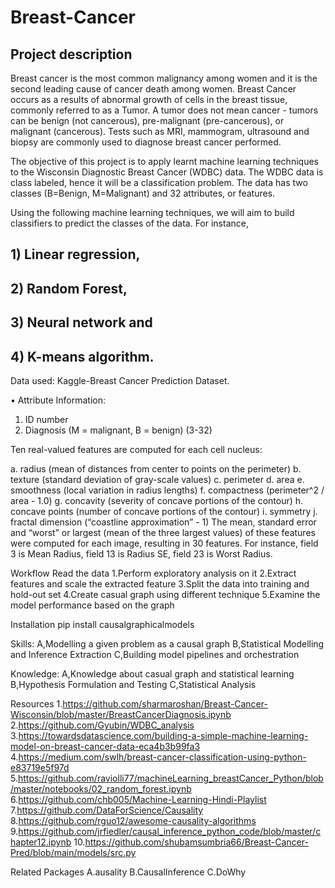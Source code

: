 # Breast-Cancer

## Project description

Breast cancer is the most common malignancy among women and it is the second leading cause of cancer death among women. Breast Cancer occurs as a results of abnormal growth of cells in the breast tissue, commonly referred to as a Tumor. A tumor does not mean cancer - tumors can be benign (not cancerous), pre-malignant (pre-cancerous), or malignant (cancerous). Tests such as MRI, mammogram, ultrasound and biopsy are commonly used to diagnose breast cancer performed.

The objective of this project is to apply learnt machine learning techniques to the Wisconsin Diagnostic Breast Cancer (WDBC) data. The WDBC data is class labeled, hence it will be a classification problem. The data has two classes (B=Benign, M=Malignant) and 32 attributes, or features.

Using the following machine learning techniques, we will aim to build classifiers to predict the classes of the data. For instance, 

## 1) Linear regression,

## 2) Random Forest, 

## 3) Neural network and 

## 4) K-means algorithm.

Data used:  Kaggle-Breast Cancer Prediction Dataset.

•	Attribute Information:

1.	ID number 
2.  Diagnosis (M = malignant, B = benign) (3-32)

Ten real-valued features are computed for each cell nucleus:

a.	radius (mean of distances from center to points on the perimeter)
b.	texture (standard deviation of gray-scale values)
c.	perimeter
d.	area
e.	smoothness (local variation in radius lengths)
f.	compactness (perimeter^2 / area - 1.0)
g.	concavity (severity of concave portions of the contour)
h.	concave points (number of concave portions of the contour)
i.	symmetry
j.	fractal dimension (“coastline approximation” - 1)
The mean, standard error and “worst” or largest (mean of the three largest values) of these features were computed for each image, resulting in 30 features. For instance, field 3 is Mean Radius, field 13 is Radius SE, field 23 is Worst Radius.

Workflow
 Read the data
1.Perform exploratory analysis on it
2.Extract features and scale the extracted feature
3.Split the data into training and hold-out set
4.Create casual graph using different technique
5.Examine the model performance based on the graph

Installation
pip install causalgraphicalmodels

Skills:
A,Modelling a given problem as a causal graph
B,Statistical Modelling and Inference Extraction
C,Building model pipelines and orchestration

Knowledge:
A,Knowledge about casual graph and statistical learning
B,Hypothesis Formulation and Testing 
C,Statistical Analysis

Resources
1.https://github.com/sharmaroshan/Breast-Cancer-Wisconsin/blob/master/BreastCancerDiagnosis.ipynb
2.https://github.com/Gyubin/WDBC_analysis
3.https://towardsdatascience.com/building-a-simple-machine-learning-model-on-breast-cancer-data-eca4b3b99fa3
4.https://medium.com/swlh/breast-cancer-classification-using-python-e83719e5f97d
5.https://github.com/raviolli77/machineLearning_breastCancer_Python/blob/master/notebooks/02_random_forest.ipynb
6.https://github.com/chb005/Machine-Learning-Hindi-Playlist
7.https://github.com/DataForScience/Causality
8.https://github.com/rguo12/awesome-causality-algorithms
9.https://github.com/jrfiedler/causal_inference_python_code/blob/master/chapter12.ipynb
10.https://github.com/shubamsumbria66/Breast-Cancer-Pred/blob/main/models/src.py

Related Packages
A.ausality
B.CausalInference
C.DoWhy

